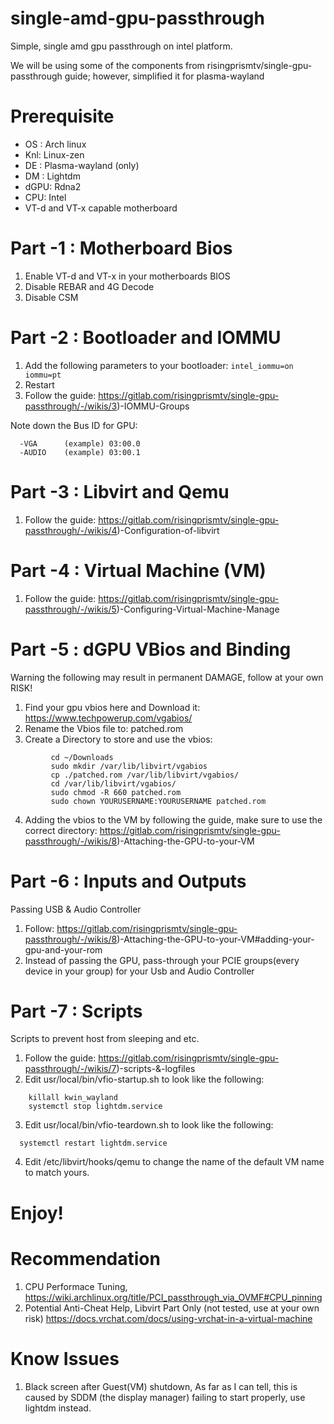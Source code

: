 # single-amd-gpu-passthrough
Simple, single amd gpu passthrough on intel platform.

We will be using some of the components from risingprismtv/single-gpu-passthrough guide; however, simplified it for plasma-wayland

# Prerequisite
- OS : Arch linux
- Knl: Linux-zen
- DE : Plasma-wayland (only)
- DM : Lightdm
- dGPU: Rdna2  
- CPU: Intel 
- VT-d and VT-x capable motherboard 

# Part -1 : Motherboard Bios
1) Enable VT-d and VT-x in your motherboards BIOS 
2) Disable REBAR and 4G Decode 
3) Disable CSM

# Part -2 : Bootloader and IOMMU 
1) Add the following parameters to your bootloader: ```intel_iommu=on iommu=pt```
2) Restart 
3) Follow the guide: https://gitlab.com/risingprismtv/single-gpu-passthrough/-/wikis/3)-IOMMU-Groups 
  
  Note down the Bus ID for GPU: 
 ```
   -VGA      (example) 03:00.0 
   -AUDIO    (example) 03:00.1 
```
# Part -3 : Libvirt and Qemu 
1) Follow the guide: https://gitlab.com/risingprismtv/single-gpu-passthrough/-/wikis/4)-Configuration-of-libvirt

# Part -4 : Virtual Machine (VM)
1) Follow the guide: https://gitlab.com/risingprismtv/single-gpu-passthrough/-/wikis/5)-Configuring-Virtual-Machine-Manage

# Part -5 : dGPU VBios and Binding
Warning the following may result in permanent DAMAGE, follow at your own RISK!

1) Find your gpu vbios here and Download it: https://www.techpowerup.com/vgabios/
2) Rename the Vbios file to: patched.rom
3) Create a Directory to store and use the vbios:
 ```
          cd ~/Downloads  
          sudo mkdir /var/lib/libvirt/vgabios
          cp ./patched.rom /var/lib/libvirt/vgabios/
          cd /var/lib/libvirt/vgabios/
          sudo chmod -R 660 patched.rom
          sudo chown YOURUSERNAME:YOURUSERNAME patched.rom
   ```  
4) Adding the vbios to the VM by following the guide, make sure to use the correct directory: 
https://gitlab.com/risingprismtv/single-gpu-passthrough/-/wikis/8)-Attaching-the-GPU-to-your-VM

# Part -6 : Inputs and Outputs 
Passing USB & Audio Controller  

1) Follow: https://gitlab.com/risingprismtv/single-gpu-passthrough/-/wikis/8)-Attaching-the-GPU-to-your-VM#adding-your-gpu-and-your-rom
2) Instead of passing the GPU, pass-through your PCIE groups(every device in your group) for your Usb and Audio Controller

# Part -7 : Scripts
Scripts to prevent host from sleeping and etc.  

1) Follow the guide: https://gitlab.com/risingprismtv/single-gpu-passthrough/-/wikis/7)-scripts-&-logfiles
2) Edit usr/local/bin/vfio-startup.sh to look like the following:
```
    killall kwin_wayland
    systemctl stop lightdm.service
```
3) Edit usr/local/bin/vfio-teardown.sh to look like the following: 
```
  systemctl restart lightdm.service
```
4) Edit /etc/libvirt/hooks/qemu to change the name of the default VM name to match yours. 


  
# Enjoy!

# Recommendation
1) CPU Performace Tuning,
   https://wiki.archlinux.org/title/PCI_passthrough_via_OVMF#CPU_pinning
2) Potential Anti-Cheat Help, Libvirt Part Only (not tested, use at your own risk)
   https://docs.vrchat.com/docs/using-vrchat-in-a-virtual-machine

# Know Issues 
1) Black screen after Guest(VM) shutdown, 
   As far as I can tell, this is caused by SDDM (the display manager) failing to start properly, use lightdm instead.

          
